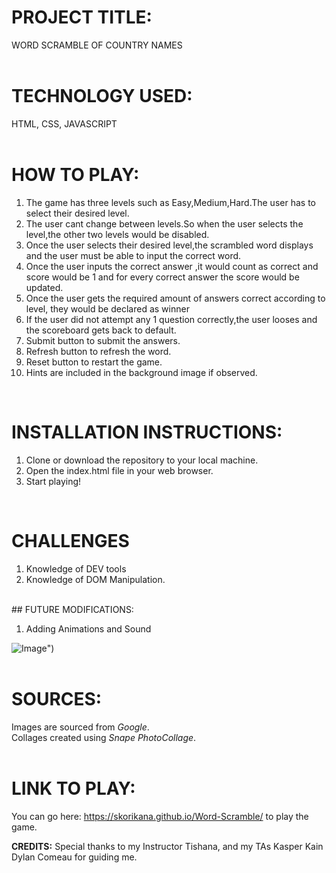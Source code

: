# **PROJECT TITLE:** 
WORD SCRAMBLE OF COUNTRY NAMES
<br>
<br>

# **TECHNOLOGY USED:**

HTML, CSS, JAVASCRIPT
<br>
<br>
# **HOW TO PLAY:**
1. The game has three levels such as Easy,Medium,Hard.The user has to select their desired level. <br>
2. The user cant change between levels.So when the user selects the level,the other two levels would be disabled. <br>
3. Once the user selects their desired level,the scrambled word displays and the user must be able to input the correct word. <br>
4. Once the user inputs the correct answer ,it would count as correct and score would be 1 and for every correct answer the score would be updated.<br>
5. Once the user gets the required amount of answers correct according to level, they would be declared as winner <br>
6. If the user did not attempt any 1 question correctly,the user looses and the scoreboard gets back to default. <br>
7. Submit button to submit the answers. <br>
8. Refresh button to refresh the word.  <br>
9. Reset button to restart the game.    <br>
10. Hints are included in the background image if observed.<br>
<br>

# **INSTALLATION INSTRUCTIONS:**
1. Clone or download the repository to your local machine.<br>
2. Open the index.html file in your web browser.<br>
3. Start playing!<br>
<br>

# **CHALLENGES**

1. Knowledge of DEV tools <br>
2. Knowledge of DOM Manipulation.<br>
<br>
## FUTURE MODIFICATIONS:

1. Adding Animations and Sound<br>

![Image]("url\('exampleimage.png')")
<br>
<br>
# **SOURCES:**
Images are sourced from *Google*.<br>
Collages created using *Snape PhotoCollage*. 
<br>
<br>

# **LINK TO PLAY:**
You can go here: https://skorikana.github.io/Word-Scramble/  to play the game.

**CREDITS:**
Special thanks to my Instructor Tishana, and my TAs Kasper Kain Dylan Comeau  for guiding me.
